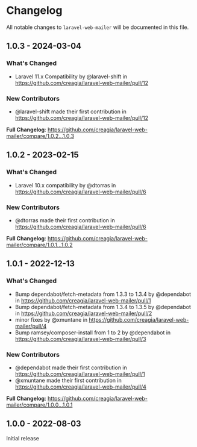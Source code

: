 # Changelog

All notable changes to `laravel-web-mailer` will be documented in this file.

## 1.0.3 - 2024-03-04

### What's Changed

* Laravel 11.x Compatibility by @laravel-shift in https://github.com/creagia/laravel-web-mailer/pull/12

### New Contributors

* @laravel-shift made their first contribution in https://github.com/creagia/laravel-web-mailer/pull/12

**Full Changelog**: https://github.com/creagia/laravel-web-mailer/compare/1.0.2...1.0.3

## 1.0.2 - 2023-02-15

### What's Changed

- Laravel 10.x compatibility by @dtorras in https://github.com/creagia/laravel-web-mailer/pull/6

### New Contributors

- @dtorras made their first contribution in https://github.com/creagia/laravel-web-mailer/pull/6

**Full Changelog**: https://github.com/creagia/laravel-web-mailer/compare/1.0.1...1.0.2

## 1.0.1 - 2022-12-13

### What's Changed

- Bump dependabot/fetch-metadata from 1.3.3 to 1.3.4 by @dependabot in https://github.com/creagia/laravel-web-mailer/pull/1
- Bump dependabot/fetch-metadata from 1.3.4 to 1.3.5 by @dependabot in https://github.com/creagia/laravel-web-mailer/pull/2
- minor fixes by @xmuntane in https://github.com/creagia/laravel-web-mailer/pull/4
- Bump ramsey/composer-install from 1 to 2 by @dependabot in https://github.com/creagia/laravel-web-mailer/pull/3

### New Contributors

- @dependabot made their first contribution in https://github.com/creagia/laravel-web-mailer/pull/1
- @xmuntane made their first contribution in https://github.com/creagia/laravel-web-mailer/pull/4

**Full Changelog**: https://github.com/creagia/laravel-web-mailer/compare/1.0.0...1.0.1

## 1.0.0 - 2022-08-03

Initial release
